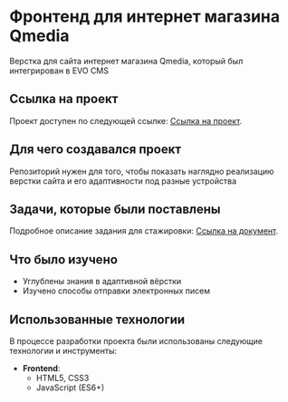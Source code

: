 # Фронтенд для интернет магазина Qmedia

Верстка для сайта интернет магазина Qmedia, который был интегрирован в EVO CMS

## Ссылка на проект

Проект доступен по следующей ссылке: <a href="https://send-email-e3kf.onrender.com/" target="_blank">Ссылка на проект</a>.

## Для чего создавался проект

Репозиторий нужен для того, чтобы показать  наглядно реализацию верстки сайта и его адаптивности под разные устройства

## Задачи, которые были поставлены

Подробное описание задания для стажировки: <a href="https://docs.google.com/document/d/1slMSq3I_tassZb6mTta0ljdpQlvRfcmS3wWYlA4zpVY/edit?usp=sharing" target="_blank">Ссылка на документ</a>.

## Что было изучено

- Углублены знания в адаптивной вёрстки
- Изучено способы отправки электронных писем


## Использованные технологии

В процессе разработки проекта были использованы следующие технологии и инструменты:

- **Frontend**:
  - HTML5, CSS3
  - JavaScript (ES6+)
